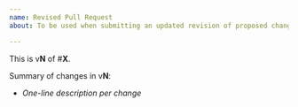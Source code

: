 ```yaml
---
name: Revised Pull Request
about: To be used when submitting an updated revision of proposed changes

---
```


This is v**N** of #**X**.

Summary of changes in v**N**:

- *One-line description per change*
